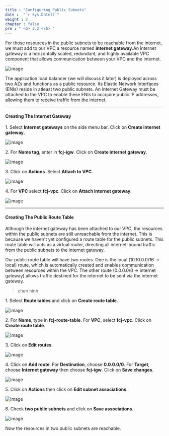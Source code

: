 ```yaml
---
title : "Configuring Public Subnets"
date :  "`r Sys.Date()`" 
weight : 2
chapter : false
pre : " <b> 2.2 </b> "
---
```


For those resources in the public subnets to be reachable from the internet, we must add to our VPC a resource named **internet gateway**.An internet gateway is a horizontally scaled, redundant, and highly available VPC component that allows communication between your VPC and the internet.

![image](/images/2.2/1.svg)

The application load balancer (we will discuss it later) is deployed across two AZs and functions as a public resource. Its Elastic Network Interfaces (ENIs) reside in atleast two public subnets. An Internet Gateway must be attached to the VPC to enable these ENIs to accquire public IP addresses, allowing them to receive traffic from the internet. 

___

#### Creating The Internet Gateway

1\. Select **Internet gateways** on the side menu bar. Click on **Create internet gateway**.

![image](/images/2.2/Group17.png)

2\. For **Name tag**, enter in **fcj-igw**. Click on **Create internet gateway**.

![image](/images/2.2/Group18.png)

3\. Click on **Actions**. Select **Attach to VPC**.

![image](/images/2.2/Group19.png)

4\. For **VPC** select **fcj-vpc**. Click on **Attach internet gateway**.

![image](/images/2.2/Group18.png)

___

#### Creating The Public Route Table

Although the internet gateway has been attached to our VPC, the resources within the public subnets are still unreachable from the internet. This is because we haven't yet configured a route table for the public subnets. This route table will acts as a virtual router, directing all internet-bound traffic from the public subnets to the internet gateway.

Our public route table will have two routes. One is the local (10.10.0.0/16 -> local) route, which is automatically created and enables communication between resources within the VPC. The other route (0.0.0.0/0 -> internet gateway) allows traffic destined for the internet to be sent via the internet gateway.

> chen hinh

1\. Select **Route tables** and click on **Create route table**.

![image](/images/2.2/Group21.png)

2\. For **Name**, type in **fcj-route-table**. For **VPC**, select **fcj-vpc**. Click on **Create route table**.

![image](/images/2.2/Group22.png)

3\. Click on **Edit routes**.

![image](/images/2.2/Group23.png)

4\. Click on **Add route**. For **Destination**, choose **0.0.0.0/0**. For **Target**, choose **Internet gateway** then choose **fcj-igw**. Click on **Save changes**.

![image](/images/2.2/Group24.png)

5\. Click on **Actions** then click on **Edit subnet associations**.

![image](/images/2.2/Group25.png)

6\. Check **two public subnets** and click on **Save associations**.

![image](/images/2.2/Group26.png)

Now the resources in two public subnets are reachable. 
